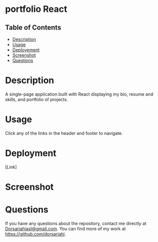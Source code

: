# portfolio React

## Table of Contents
- [Description](#description)
- [Usage](#usage)
- [Deployement](#deployment)
- [Screenshot](#screenshot)
- [Questions](#questions)

# Description
A single-page application built with React displaying my bio, resume and skills, and portfolio of projects.

# Usage
Click any of the links in the header and footer to navigate.

# Deployment
[Link] 
# Screenshot

# Questions
If you have any questions about the repository, contact me directly at Dorsariahiasl@gmail.com. You can find more of my work at https://github.com/dorsariahi.
